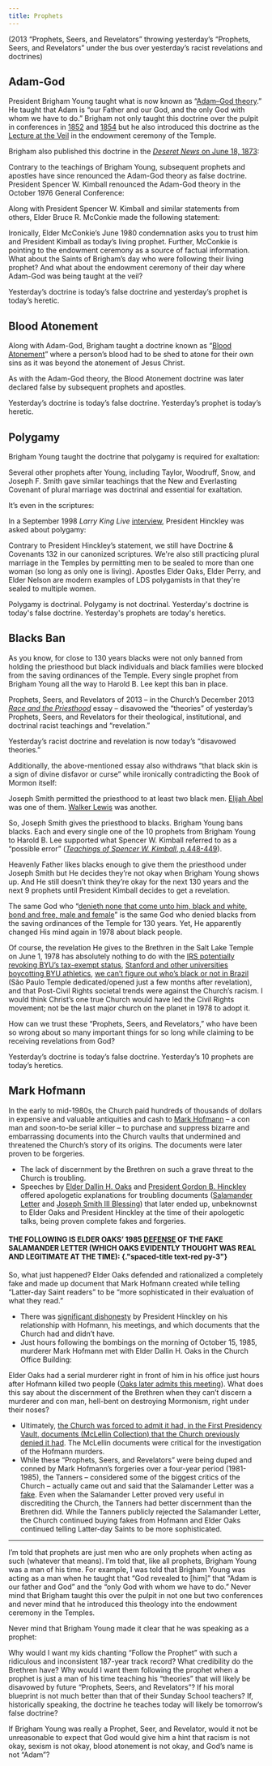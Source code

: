 ```yaml
---
title: Prophets
---
```


<RedTitleBar
  title="Prophets"
  subtitle="Concerns & Questions"
/>

<QuoteWithReference
  quote="...The Lord will never permit me or any other man who stands as President of the Church to lead you astray. It is not in the program. It is not in the mind of God. If I were to attempt that, the Lord would remove me out of my place."
  attribution="President Wilford Woodruff"
  source="Wilford Woodruff: History of His Life and Labors, p.572"
  link="https://www.cesletter.org/prophets/1"
/>

<QuoteWithReference
  quote="Keep the eyes of the mission on the leaders of the Church...We will not and...cannot lead [you] astray."
  attribution="Elder M. Russell Ballard"
  source="Stay in the boat and hold on! 2, October 2014 Conference"
  link="https://www.cesletter.org/prophets/2"
/>

<QuoteWithReference
  quote="Today, the Church disavows the theories advanced in the past that black skin is a sign of divine disfavor or curse, or that it reflects unrighteous actions in a premortal life..."
  source="2013 Race and the Priesthood Essay, LDS.org"
  link="https://www.cesletter.org/race"
/>

(2013 “Prophets, Seers, and Revelators” throwing yesterday’s “Prophets, Seers, and Revelators” under the bus over yesterday’s racist revelations and doctrines)

## Adam-God

President Brigham Young taught what is now known as “[Adam–God theory](https://www.cesletter.org/prophets/4).” He taught that Adam is “our Father and our God, and the only God with whom we have to do.” Brigham not only taught this doctrine over the pulpit in conferences in [1852](https://www.cesletter.org/prophets/5) and [1854](https://www.cesletter.org/prophets/5) but he also introduced this doctrine as the [Lecture at the Veil](https://www.cesletter.org/prophets/7) in the endowment ceremony of the Temple.

Brigham also published this doctrine in the [_Deseret News_ on June 18, 1873](https://www.cesletter.org/prophets/8):

<IndentedQuote quote="How much unbelief exists in the minds of the Latter-day Saints in regard to one particular **doctrine which I revealed to them, and which God revealed to me – namely that Adam is our father and God** – I do not know, I do not inquire, I care nothing about it. Our Father Adam helped to make this earth, it was created expressly for him, and after it was made he and his companions came here. He brought one of his wives with him, and she was called Eve, because she was the first woman upon the earth. **Our Father Adam is the man who stands at the gate and holds the keys of everlasting life and salvation to all his children who have or who ever will come upon the earth.** I have been found fault with by the ministers of religion because I have said that they were ignorant. But I could not find any man on the earth who could tell me this, although it is one of the simplest things in the world, until I met and talked with Joseph Smith." />

Contrary to the teachings of Brigham Young, subsequent prophets and apostles have since renounced the Adam-God theory as false doctrine. President Spencer W. Kimball renounced the Adam-God theory in the October 1976 General Conference:

<IndentedQuote
  quote="We warn you against the dissemination of doctrines which are not according to the scriptures and which are alleged to have been taught by some of the General Authorities of past generations. Such, for instance, is the Adam-God theory. We denounce that theory and hope that everyone will be cautioned against this and other kinds of false doctrine."
  source="Our Own Liahona"
  link="https://www.cesletter.org/prophets/9" />

Along with President Spencer W. Kimball and similar statements from others, Elder Bruce
R. McConkie made the following statement:

<IndentedQuote
  quote="The devil keeps this heresy [Adam-God theory] alive as a means of obtaining converts to cultism. It is contrary to the whole plan of salvation set forth in the scriptures, and anyone who has read the Book of Moses, and anyone who has received the temple endowment, has no excuse whatever for being led astray by it. Those who are so ensnared reject the living prophet and close their ears to the apostles of their day."
  source="The Seven Deadly Heresies"
  link="https://www.cesletter.org/prophets/10" />

Ironically, Elder McConkie’s June 1980 condemnation asks you to trust him and President Kimball as today’s living prophet. Further, McConkie is pointing to the endowment ceremony as a source of factual information. What about the Saints of Brigham’s day who were following their living prophet? And what about the endowment ceremony of their day where Adam-God was being taught at the veil?

Yesterday’s doctrine is today’s false doctrine and yesterday’s prophet is today’s heretic.

## Blood Atonement

Along with Adam-God, Brigham taught a doctrine known as “[Blood Atonement](https://www.cesletter.org/prophets/11)” where a person’s blood had to be shed to atone for their own sins as it was beyond the atonement of Jesus Christ.

<IndentedQuote
  quote="There are sins that men commit for which they cannot receive forgiveness in this world, or in that which is to come, and if they had their eyes open to see their true condition, they would be perfectly willing to have their blood spilt upon the ground, that the smoke thereof might ascend to heaven as an offering for their sins; and the smoking incense would atone for their sins, whereas, if such is not the case, they will stick to them and remain upon them in the spirit world.
  I know, when you hear my brethren telling about cutting people off from the earth, that you consider it is strong doctrine; but it is to save them, not to destroy them...
  And furthermore, I know that there are transgressors, who, if they knew themselves, and the only condition upon which they can obtain forgiveness, would beg of their brethren to shed their blood, that the smoke thereof might ascend to God as an offering to appease the wrath that is kindled against them, and that the law might have its course. I will say further;
  I have had men come to me and offer their lives to atone for their sins. It is true that the blood of the Son of God was shed for sins through the fall and those committed by men, yet men can commit sins which it can never remit...There are sins that can be atoned for by an offering upon an altar, as in ancient days; and there are sins that the blood of a lamb, or a calf, or of turtle dove, cannot remit, but they must be atoned for by the blood of the man."
  source="Journal of Discourses 4:53-54"
  link="https://www.cesletter.org/prophets/12"
/>

<UpdateBox content="The Church now confirms in its _[Peace and Violence among 19th-Century Latter-day Saints](https://www.cesletter.org/prophets/13)_ essay that Blood Atonement was taught by the prophet Brigham Young." />

As with the Adam-God theory, the Blood Atonement doctrine was later declared false by subsequent prophets and apostles.

Yesterday’s doctrine is today’s false doctrine. Yesterday’s prophet is today’s heretic.

## Polygamy

Brigham Young taught the doctrine that polygamy is required for exaltation:

<IndentedQuote
  quote="The only men who become Gods, even the Sons of God, are those who enter into polygamy."
  source="Journal of Discourses 11:269"
  link="https://www.cesletter.org/prophets/14"
/>

Several other prophets after Young, including Taylor, Woodruff, Snow, and Joseph F. Smith gave similar teachings that the New and Everlasting Covenant of plural marriage was doctrinal and essential for exaltation.

It’s even in the scriptures:

<ScriptureQuote
  reference="DOCTRINE & COVENANTS 132:4"
  link="https://www.cesletter.org/prophets/15"
  quote="“For behold, I reveal unto you a new and an everlasting covenant; and if ye abide not that covenant, then are ye damned; for no one can reject this covenant and be permitted to enter into my glory.”" />

In a September 1998 _Larry King Live_ [interview](https://cesletter.org/polygamy/25), President Hinckley was asked about polygamy:

<IndentedQuote
  speaker="Larry King"
  className="no-border"
  quote="You condemn it [polygamy]?" />

<IndentedQuote
  speaker="Hinckley"
  className="no-border"
  quote="I condemn it. Yes, as a practice, because I think it is not doctrinal." />

Contrary to President Hinckley’s statement, we still have Doctrine & Covenants 132 in our canonized scriptures. We're also still practicing plural marriage in the Temples by permitting men to be sealed to more than one woman (so long as only one is living). Apostles Elder Oaks, Elder Perry, and Elder Nelson are modern examples of LDS polygamists in that they're sealed to multiple women.

Polygamy is doctrinal. Polygamy is not doctrinal. Yesterday's doctrine is today's false doctrine. Yesterday's prophets are today's heretics.

## Blacks Ban

As you know, for close to 130 years blacks were not only banned from holding the priesthood but black individuals and black families were blocked from the saving ordinances of the Temple. Every single prophet from Brigham Young all the way to Harold B. Lee kept this ban in place.

Prophets, Seers, and Revelators of 2013 – in the Church’s December 2013 _[Race and the Priesthood](https://www.cesletter.org/race)_ essay – disavowed the “theories” of yesterday’s Prophets, Seers, and Revelators for their theological, institutional, and doctrinal racist teachings and “revelation.”

Yesterday’s racist doctrine and revelation is now today’s “disavowed theories.”

Additionally, the above-mentioned essay also withdraws “that black skin is a sign of divine disfavor or curse” while ironically contradicting the Book of Mormon itself:

<ScriptureQuote
  reference="2 NEPHI 5:21"
  quote="“And he had caused the cursing to come upon them, yea, even a sore cursing, because of their iniquity. For behold, they had hardened their hearts against him, that they had become like unto a flint; wherefore, as they were white, and exceedingly fair and delightsome, that they might not be enticing unto my people the Lord God did cause a skin of blackness to come upon them.”" />

Joseph Smith permitted the priesthood to at least two black men. [Elijah Abel](https://www.cesletter.org/prophets/18) was one of them. [Walker Lewis](https://www.cesletter.org/prophets/19) was another.

So, Joseph Smith gives the priesthood to blacks. Brigham Young bans blacks. Each and every single one of the 10 prophets from Brigham Young to Harold B. Lee supported what Spencer W. Kimball referred to as a “possible error” ([_Teachings of Spencer W. Kimball_, p.448-449](https://www.cesletter.org/prophets/20)).

Heavenly Father likes blacks enough to give them the priesthood under Joseph Smith but He decides they’re not okay when Brigham Young shows up. And He still doesn’t think they’re okay for the next 130 years and the next 9 prophets until President Kimball decides to get a revelation.

The same God who “[denieth none that come unto him, black and white, bond and free, male and female](https://www.cesletter.org/prophets/21)” is the same God who denied blacks from the saving ordinances of the Temple for 130 years. Yet, He apparently changed His mind again in 1978 about black people.

Of course, the revelation He gives to the Brethren in the Salt Lake Temple on June 1, 1978 has absolutely nothing to do with the [IRS potentially revoking BYU’s tax-exempt status](https://www.cesletter.org/prophets/22), [Stanford and other universities boycotting BYU athletics](https://www.cesletter.org/prophets/23), [we can’t figure out who’s black or not in Brazil](https://www.cesletter.org/prophets/23) (São Paulo Temple dedicated/opened just a few months after revelation), and that Post-Civil Rights societal trends were against the Church’s racism. I would think Christ’s one true Church would have led the Civil Rights movement; not be the last major church on the planet in 1978 to adopt it.

How can we trust these “Prophets, Seers, and Revelators,” who have been so wrong about so many important things for so long while claiming to be receiving revelations from God?

Yesterday’s doctrine is today’s false doctrine. Yesterday’s 10 prophets are today’s heretics.

## Mark Hofmann

In the early to mid-1980s, the Church paid hundreds of thousands of dollars in expensive and valuable antiquities and cash to [Mark Hofmann](https://www.cesletter.org/prophets/25) – a con man and soon-to-be serial killer – to purchase and suppress bizarre and embarrassing documents into the Church vaults that undermined and threatened the Church’s story of its origins. The documents were later proven to be forgeries.

<ImageWithCaption src="/images/prophets-mark-hoffman.jpg" />

* The lack of discernment by the Brethren on such a grave threat to the Church is troubling.
* Speeches by [Elder Dallin H. Oaks](https://www.cesletter.org/prophets/26) and [President Gordon B. Hinckley](https://www.cesletter.org/prophets/27) offered apologetic explanations for troubling documents ([Salamander Letter](https://www.cesletter.org/prophets/27) and [Joseph Smith III Blessing](https://www.cesletter.org/prophets/29)) that later ended up, unbeknownst to Elder Oaks and President Hinckley at the time of their apologetic talks, being proven complete fakes and forgeries.

#### THE FOLLOWING IS ELDER OAKS’ 1985 [DEFENSE](https://www.cesletter.org/prophets/26) OF THE FAKE SALAMANDER LETTER (WHICH OAKS EVIDENTLY THOUGHT WAS REAL AND LEGITIMATE AT THE TIME): {."spaced-title text-red py-3"}

<IndentedQuote
  quote="Another source of differences in the accounts of different witnesses is the different meanings that different persons attach to words. We have a vivid illustration of this in the recent media excitement about the word salamander in a letter Martin Harris is supposed to have sent to W. W. Phelps over 150 years ago. All of the scores of media stories on that subject apparently assume that the author of that letter used the word salamander in the modern sense of a ‘tailed amphibian.’
  One wonders why so many writers neglected to reveal to their readers that there is another meaning of salamander, which may even have been the primary meaning in this context in the 1820s. That meaning, which is listed second in a current edition of Webster’s New World Dictionary, is ‘a spirit supposed to live in fire’ (2d College ed. 1982, s.v. ‘salamander’). Modern and ancient literature contain many examples of this usage.
  A spirit that is able to live in fire is a good approximation of the description Joseph Smith gave of the angel Moroni: a personage in the midst of a light, whose countenance was ‘truly like lightning’ and whose overall appearance ‘was glorious beyond description’ (Joseph Smith-History 1:32). As Joseph Smith wrote later, ‘The first sight [of this personage] was as though the house was filled with consuming fire’ (History of the Church, 4:536). Since the letter purports only to be Martin Harris’s interpretation of what he had heard about Joseph’s experience, the use of the words white salamander and old spirit seem understandable.
  In view of all this, and as a matter of intellectual evaluation, why all the excitement in the media, and why the apparent hand-wringing among those who profess friendship with or membership in the Church? The media should make more complete disclosures, but Latter-day Saint readers should also be more sophisticated in their evaluation of what they read."
/>

So, what just happened? Elder Oaks defended and rationalized a completely fake and made up document that Mark Hofmann created while telling “Latter-day Saint readers” to be “more sophisticated in their evaluation of what they read.”

* There was [significant dishonesty](https://www.cesletter.org/prophets/31) by President Hinckley on his relationship with Hofmann, his meetings, and which documents that the Church had and didn’t have.
* Just hours following the bombings on the morning of October 15, 1985, murderer Mark Hofmann met with Elder Dallin H. Oaks in the Church Office Building:

<IndentedQuote
  quote="He’s just killed two people. And what does he do? He goes down to the church office building and meets with Dallin Oaks. I can’t even imagine the rush, given Hofmann’s frame of reference, that this would have given him. To be there standing in front of one of God’s appointed apostles, after murdering two people, and this person doesn’t hear any words from God, doesn’t intuit a thing. For Hofmann that must have been an absolute rush. He had pulled off the ultimate spoof against God."
  source="The Poet and the Murderer: A True Story of Literary Crime and the Art of Forgery, p.232"
/>

Elder Oaks had a serial murderer right in front of him in his office just hours after Hofmann killed two people ([Oaks later admits this meeting](https://www.cesletter.org/prophets/32)). What does this say about the discernment of the Brethren when they can’t discern a murderer and con man, hell-bent on destroying Mormonism, right under their noses?

* Ultimately, [the Church was forced to admit it had, in the First Presidency Vault, documents (McLellin Collection) that the Church previously denied it had](https://www.cesletter.org/prophets/33). The McLellin documents were critical for the investigation of the Hofmann murders.
* While these “Prophets, Seers, and Revelators” were being duped and conned by Mark Hofmann’s forgeries over a four-year period (1981-1985), the Tanners – considered some of the biggest critics of the Church – actually came out and said that the Salamander Letter was a [fake](https://www.cesletter.org/prophets/34). Even when the Salamander Letter proved very useful in discrediting the Church, the Tanners had better discernment than the Brethren did. While the Tanners publicly rejected the Salamander Letter, the Church continued buying fakes from Hofmann and Elder Oaks continued telling Latter-day Saints to be more sophisticated.

<hr class="divider" />

I’m told that prophets are just men who are only prophets when acting as such (whatever that means). I’m told that, like all prophets, Brigham Young was a man of his time. For example, I was told that Brigham Young was acting as a man when he taught that “God revealed to [him]” that “Adam is our father and God” and the “only God with whom we have to do.” Never mind that Brigham taught this over the pulpit in not one but two conferences and never mind that he introduced this theology into the endowment ceremony in the Temples.

Never mind that Brigham Young made it clear that he was speaking as a prophet:

<IndentedQuote
  quote="I have never yet preached a sermon and sent it out to the children of men, that they may not call scripture."
  source="Journal of Discourses 13:95"
  link="https://www.cesletter.org/prophets/35"
/>

Why would I want my kids chanting “Follow the Prophet” with such a ridiculous and inconsistent 187-year track record? What credibility do the Brethren have? Why would I want them following the prophet when a prophet is just a man of his time teaching his “theories” that will likely be disavowed by future “Prophets, Seers, and Revelators”? If his moral blueprint is not much better than that of their Sunday School teachers? If, historically speaking, the doctrine he teaches today will likely be tomorrow’s false doctrine?

If Brigham Young was really a Prophet, Seer, and Revelator, would it not be unreasonable to expect that God would give him a hint that racism is not okay, sexism is not okay, blood atonement is not okay, and God’s name is not “Adam”?